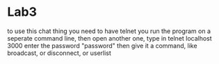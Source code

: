 # Lab3
to use this chat thing you need to have telnet
you run the program on a seperate command line, then open another one, type in telnet localhost 3000
enter the password "password" 
then give it a command, like broadcast, or disconnect, or userlist
